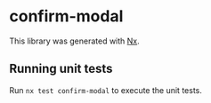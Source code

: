 # confirm-modal

This library was generated with [Nx](https://nx.dev).

## Running unit tests

Run `nx test confirm-modal` to execute the unit tests.
